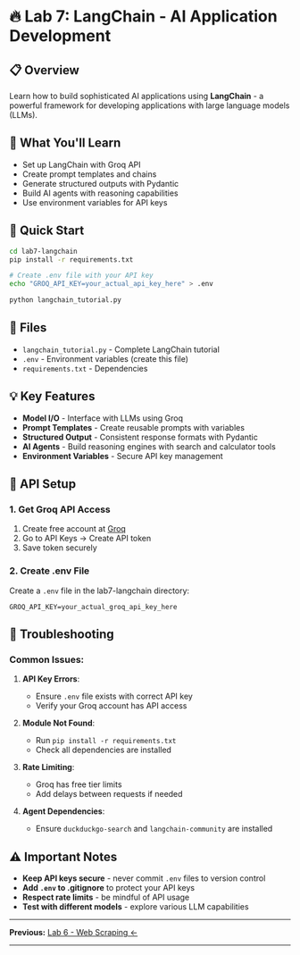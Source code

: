 # 🔥 Lab 7: LangChain - AI Application Development

## 📋 Overview
Learn how to build sophisticated AI applications using **LangChain** - a powerful framework for developing applications with large language models (LLMs).

## 🎯 What You'll Learn
- Set up LangChain with Groq API
- Create prompt templates and chains  
- Generate structured outputs with Pydantic
- Build AI agents with reasoning capabilities
- Use environment variables for API keys

## 🚀 Quick Start

```bash
cd lab7-langchain
pip install -r requirements.txt

# Create .env file with your API key
echo "GROQ_API_KEY=your_actual_api_key_here" > .env

python langchain_tutorial.py
```

## 📁 Files
- `langchain_tutorial.py` - Complete LangChain tutorial
- `.env` - Environment variables (create this file)
- `requirements.txt` - Dependencies

## 💡 Key Features
- **Model I/O** - Interface with LLMs using Groq
- **Prompt Templates** - Create reusable prompts with variables
- **Structured Output** - Consistent response formats with Pydantic
- **AI Agents** - Build reasoning engines with search and calculator tools
- **Environment Variables** - Secure API key management

## 🔑 API Setup

### 1. Get Groq API Access
1. Create free account at [Groq](https://groq.com/)
2. Go to API Keys → Create API token
3. Save token securely

### 2. Create .env File
Create a `.env` file in the lab7-langchain directory:
```env
GROQ_API_KEY=your_actual_groq_api_key_here
```

## 🐛 Troubleshooting

### Common Issues:
1. **API Key Errors**: 
   - Ensure `.env` file exists with correct API key
   - Verify your Groq account has API access

2. **Module Not Found**: 
   - Run `pip install -r requirements.txt`
   - Check all dependencies are installed

3. **Rate Limiting**: 
   - Groq has free tier limits
   - Add delays between requests if needed

4. **Agent Dependencies**:
   - Ensure `duckduckgo-search` and `langchain-community` are installed

## ⚠️ Important Notes

- **Keep API keys secure** - never commit `.env` files to version control
- **Add `.env` to .gitignore** to protect your API keys
- **Respect rate limits** - be mindful of API usage
- **Test with different models** - explore various LLM capabilities

---

**Previous:** [Lab 6 - Web Scraping ←](../lab6-web-scraping)

---